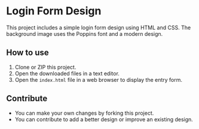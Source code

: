 # Login Form Design

This project includes a simple login form design using HTML and CSS. The background image uses the Poppins font and a modern design.

## How to use

1. Clone or ZIP this project.
2. Open the downloaded files in a text editor.
3. Open the `index.html` file in a web browser to display the entry form.


## Contribute

- You can make your own changes by forking this project.
- You can contribute to add a better design or improve an existing design.
